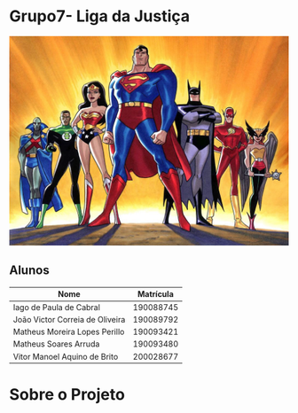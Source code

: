# Grupo7- Liga da Justiça

<img src="docs/imgs/ligadajustica.jpg"></img>

## Alunos

| Nome                               | Matrícula  | 
|------------------------------------|------------| 
| Iago de Paula de Cabral           | 190088745  |
| João Victor Correia de Oliveira              | 190089792  | 
| Matheus Moreira Lopes Perillo         | 190093421  | 
| Matheus Soares Arruda | 190093480  | 
| Vitor Manoel Aquino de Brito      | 200028677  |      


# Sobre o Projeto


